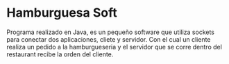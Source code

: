 # Hamburguesa Soft

Programa realizado  en Java, es un pequeño software que utiliza sockets para conectar dos aplicaciones, cliete y servidor.
Con el cual  un cliente realiza un pedido a la hamburgueseria  y el servidor que se corre dentro del  restaurant recibe la orden del cliente.

